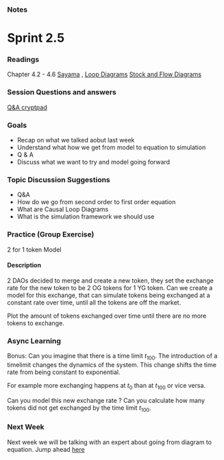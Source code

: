 ### Notes
# Sprint 2.5

### Readings
Chapter 4.2 - 4.6 [Sayama] , [Loop Diagrams](https://online.visual-paradigm.com/knowledge/causal-loop-diagram/what-is-causal-loop-diagram/)
[Stock and Flow Diagrams](https://thesystemsthinker.com/step-by-step-stocks-and-flows-improving-the-rigor-of-your-thinking/)

### Session Questions and answers
[Q&A cryptpad](https://cryptpad.fr)

### Goals
 - Recap on what we talked aobut last week
 - Understand what how we get from model to equation to simulation 
 - Q & A
 - Discuss what we want to try and model going forward


### Topic Discussion Suggestions
- Q&A
- How do we go from second order to first order equation
- What are Causal Loop Diagrams
- What is the simulation framework we should use 

### Practice (Group Exercise)
2 for 1 token Model

#### Description
2 DAOs decided to merge and create a new token, they set the exchange rate for the new token to be 2 OG tokens for 1 YG token. Can we create a model for this exchange, that can simulate tokens being exchanged at a constant rate over time, until all the tokens are off the market. 

Plot the amount of tokens exchanged over time until there are no more tokens to exchange.

### Async Learning 
Bonus: Can you imagine that there is a time limit $t_{100}$. The introduction of a timelimit changes the dynamics of the system. This change shifts the time rate from being constant to exponential.

For example more exchanging happens at $t_{0}$ than at $t_{100}$ or vice versa.

Can you model this new exchange rate ? Can you calculate how many tokens did not get exchanged by the time limit $t_{100}$.


### Next Week
Next week we will be talking with an expert about going from diagram to equation. Jump ahead [here](../sprint_3_0/README.md)
 


[Sayama]: https://milneopentextbooks.org/introduction-to-the-modeling-and-analysis-of-complex-systems
